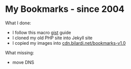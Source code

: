 # My Bookmarks - since 2004
What I done:
- I follow this macro [gist](https://gist.github.com/bilardi/6b6cdcfabed5e5976ba697544be714d6) guide
- I cloned my old PHP site into Jekyll site
- I copied my images into [cdn.bilardi.net/bookmarks-v1.0](https://github.com/bilardi/cdn.aws)

What missing:
- move DNS
